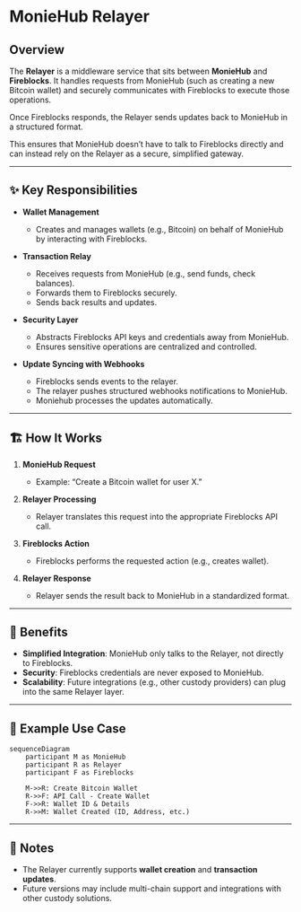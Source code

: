 

# MonieHub Relayer

## Overview

The **Relayer** is a middleware service that sits between **MonieHub** and **Fireblocks**.
It handles requests from MonieHub (such as creating a new Bitcoin wallet) and securely communicates with Fireblocks to execute those operations.

Once Fireblocks responds, the Relayer sends updates back to MonieHub in a structured format.

This ensures that MonieHub doesn’t have to talk to Fireblocks directly and can instead rely on the Relayer as a secure, simplified gateway.

---

## ✨ Key Responsibilities

* **Wallet Management**

  * Creates and manages wallets (e.g., Bitcoin) on behalf of MonieHub by interacting with Fireblocks.

* **Transaction Relay**

  * Receives requests from MonieHub (e.g., send funds, check balances).
  * Forwards them to Fireblocks securely.
  * Sends back results and updates.

* **Security Layer**

  * Abstracts Fireblocks API keys and credentials away from MonieHub.
  * Ensures sensitive operations are centralized and controlled.

* **Update Syncing with Webhooks**

  * Fireblocks sends events to the relayer.
  * The relayer pushes structured webhooks notifications to MonieHub.
  * Moniehub processes the updates automatically.

---

## 🏗️ How It Works

1. **MonieHub Request**

   * Example: “Create a Bitcoin wallet for user X.”
2. **Relayer Processing**

   * Relayer translates this request into the appropriate Fireblocks API call.
3. **Fireblocks Action**

   * Fireblocks performs the requested action (e.g., creates wallet).
4. **Relayer Response**

   * Relayer sends the result back to MonieHub in a standardized format.

---

## 🚀 Benefits

* **Simplified Integration**: MonieHub only talks to the Relayer, not directly to Fireblocks.
* **Security**: Fireblocks credentials are never exposed to MonieHub.
* **Scalability**: Future integrations (e.g., other custody providers) can plug into the same Relayer layer.

---

## 🔮 Example Use Case

```mermaid
sequenceDiagram
    participant M as MonieHub
    participant R as Relayer
    participant F as Fireblocks

    M->>R: Create Bitcoin Wallet
    R->>F: API Call - Create Wallet
    F->>R: Wallet ID & Details
    R->>M: Wallet Created (ID, Address, etc.)
```

---

## 📝 Notes

* The Relayer currently supports **wallet creation** and **transaction updates**.
* Future versions may include multi-chain support and integrations with other custody solutions.

